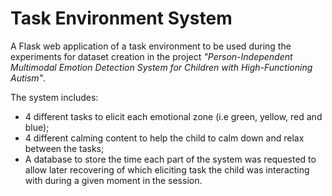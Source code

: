 # Task Environment System

A Flask web application of a task environment to be used during the experiments for dataset creation in the project *"Person-Independent Multimodal Emotion Detection System for Children with High-Functioning Autism"*.

The system includes: 

* 4 different tasks to elicit each emotional zone (i.e green, yellow, red and blue);
* 4 different calming content to help the child to calm down and relax between the tasks;
* A database to store the time each part of the system was requested to allow later recovering of which eliciting task the child was interacting with during a given moment in the session. 
